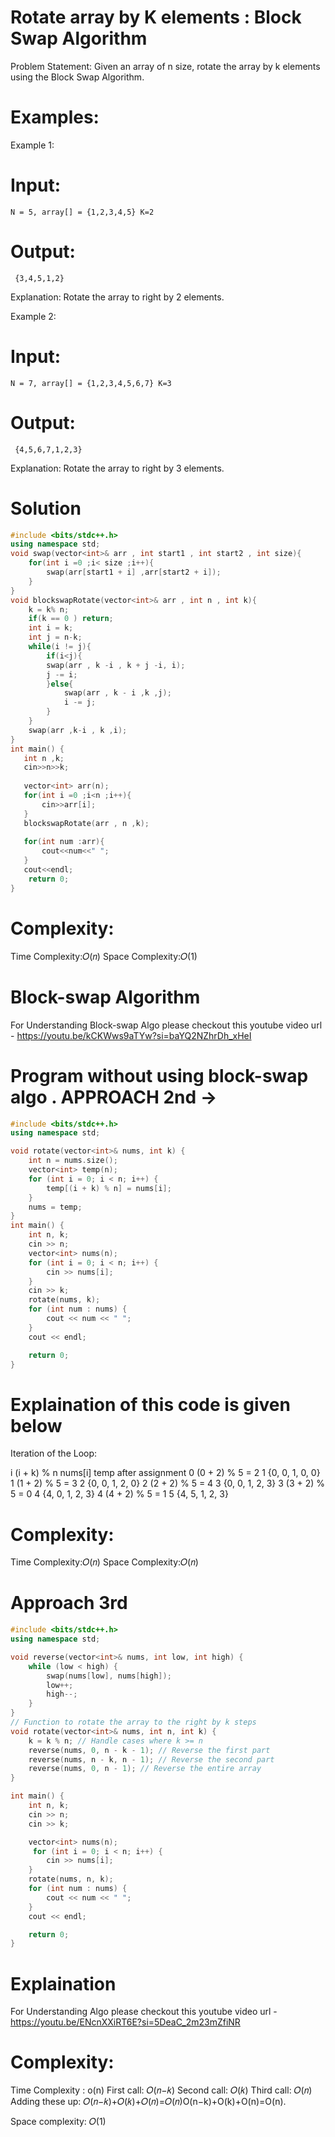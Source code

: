 # Rotate array by K elements : Block Swap Algorithm

Problem Statement: Given an array of n size, rotate the array by k elements using the Block Swap Algorithm.

# Examples:

Example 1:
# Input: 
``` N = 5, array[] = {1,2,3,4,5} K=2 ```

# Output: 
``` {3,4,5,1,2}```


Explanation: Rotate the array to right by 2 elements.

Example 2:
# Input: 
```N = 7, array[] = {1,2,3,4,5,6,7} K=3```

# Output:
``` {4,5,6,7,1,2,3}```


Explanation: Rotate the array to right by 3 elements.

# Solution
```C++
#include <bits/stdc++.h>
using namespace std;
void swap(vector<int>& arr , int start1 , int start2 , int size){
    for(int i =0 ;i< size ;i++){
        swap(arr[start1 + i] ,arr[start2 + i]);
    }
}
void blockswapRotate(vector<int>& arr , int n , int k){
    k = k% n;
    if(k == 0 ) return;
    int i = k;
    int j = n-k;
    while(i != j){
        if(i<j){
        swap(arr , k -i , k + j -i, i);
        j -= i;
        }else{
            swap(arr , k - i ,k ,j);
            i -= j;
        }
    }
    swap(arr ,k-i , k ,i);
}
int main() {
   int n ,k;
   cin>>n>>k;
   
   vector<int> arr(n);
   for(int i =0 ;i<n ;i++){
       cin>>arr[i];
   }
   blockswapRotate(arr , n ,k);
   
   for(int num :arr){
       cout<<num<<" ";
   }
   cout<<endl;
    return 0;
}
```
# Complexity:
Time Complexity:𝑂(𝑛)
Space Complexity:𝑂(1)

# Block-swap Algorithm 

For Understanding Block-swap Algo please checkout this youtube video url - 
https://youtu.be/kCKWws9aTYw?si=baYQ2NZhrDh_xHeI

# Program without using block-swap algo  . APPROACH 2nd ->

``` C++
#include <bits/stdc++.h>
using namespace std;

void rotate(vector<int>& nums, int k) {
    int n = nums.size();
    vector<int> temp(n);
    for (int i = 0; i < n; i++) {
        temp[(i + k) % n] = nums[i];
    }
    nums = temp;
}
int main() {
    int n, k;
    cin >> n;
    vector<int> nums(n);
    for (int i = 0; i < n; i++) {
        cin >> nums[i];
    }
    cin >> k;
    rotate(nums, k);
    for (int num : nums) {
        cout << num << " ";
    }
    cout << endl;

    return 0;
}
```
# Explaination of this code is given below

Iteration of the Loop:

i	(i + k) % n	     nums[i]	   temp after assignment
0	(0 + 2) % 5 = 2	   1	          {0, 0, 1, 0, 0}
1	(1 + 2) % 5 = 3	   2	          {0, 0, 1, 2, 0}
2	(2 + 2) % 5 = 4	   3	          {0, 0, 1, 2, 3}
3	(3 + 2) % 5 = 0	   4	          {4, 0, 1, 2, 3}
4	(4 + 2) % 5 = 1	   5	          {4, 5, 1, 2, 3}

# Complexity:
Time Complexity:𝑂(𝑛)
Space Complexity:𝑂(𝑛)

# Approach 3rd

``` C++
#include <bits/stdc++.h>
using namespace std;

void reverse(vector<int>& nums, int low, int high) {
    while (low < high) {
        swap(nums[low], nums[high]);
        low++;
        high--;
    }
}
// Function to rotate the array to the right by k steps
void rotate(vector<int>& nums, int n, int k) {
    k = k % n; // Handle cases where k >= n
    reverse(nums, 0, n - k - 1); // Reverse the first part
    reverse(nums, n - k, n - 1); // Reverse the second part
    reverse(nums, 0, n - 1); // Reverse the entire array
}

int main() {
    int n, k;
    cin >> n;
    cin >> k;

    vector<int> nums(n);
     for (int i = 0; i < n; i++) {
        cin >> nums[i];
    }
    rotate(nums, n, k);
    for (int num : nums) {
        cout << num << " ";
    }
    cout << endl;

    return 0;
}
```
# Explaination 
For Understanding Algo please checkout this youtube video url - 
https://youtu.be/ENcnXXiRT6E?si=5DeaC_2m23mZfiNR

# Complexity:
Time Complexity : o(n)
First call: 𝑂(𝑛−𝑘)
Second call: 𝑂(𝑘)
Third call: 𝑂(𝑛)
Adding these up: 𝑂(𝑛−𝑘)+𝑂(𝑘)+𝑂(𝑛)=𝑂(𝑛)O(n−k)+O(k)+O(n)=O(n).

Space complexity: 𝑂(1)
